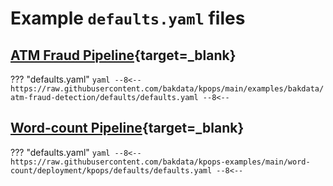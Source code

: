 # Example `defaults.yaml` files

## [ATM Fraud Pipeline](https://github.com/bakdata/kpops/tree/main/examples/bakdata/atm-fraud-detection/defaults){target=_blank}

??? "defaults.yaml"
    ```yaml
        --8<--
        https://raw.githubusercontent.com/bakdata/kpops/main/examples/bakdata/atm-fraud-detection/defaults/defaults.yaml
        --8<--
    ```

## [Word-count Pipeline](https://github.com/bakdata/kpops-examples/tree/main/word-count/deployment/kpops/defaults){target=_blank}

??? "defaults.yaml"
    ```yaml
        --8<--
        https://raw.githubusercontent.com/bakdata/kpops-examples/main/word-count/deployment/kpops/defaults/defaults.yaml
        --8<--
    ```
